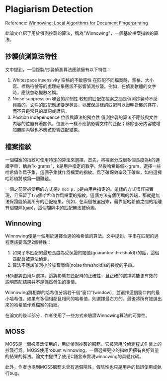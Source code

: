 # Plagiarism Detection

Reference: [Winnowing: Local Algorithms for Document Fingerprinting](https://theory.stanford.edu/~aiken/publications/papers/sigmod03.pdf)

此論文介紹了用於偵測抄襲的算法，稱為"Winnowing"，一個基於檔案指紋的算法。

## 抄襲偵測算法特性

文中提到，一個複製/抄襲偵測算法應該擁有以下特性：

1. Whitespace insensivity 空格的不敏感性
  在匹配不同檔案時，空格、大小寫、標點符號等的處理結果應該不影響偵測抄襲。例如，在偵測軟體的文字時，應該忽略變數名稱。
2. Noise suppression 噪音的抑制性
  較短的匹配在檔案之間是偵測抄襲時不感興趣的。文件的匹配應該要足夠長，以確保這樣的匹配可以證明抄襲的存在，而不只是常見的單詞或諺語。
3. Position independence 位置與算法的獨立性
  偵測抄襲的算法不應該與文件内容的位置有著關係。位置不一樣不應該影響文件的匹配；移除部分内容或增加無關内容也不應該影響匹配結果。

## 檔案指紋

一個檔案的指紋可使用特定的算法來選擇。首先，將檔案分成很多個長度為k的連續字串，稱為"k-grams"，k是用戶指定的數字。然後哈希每個k-gram，選擇一些哈希值作爲子集，這個子集就作爲檔案的指紋。爲了確保效率及正確率，如何選擇哈希值將成爲一個難題。

一個之前常被使用的方式是`0 mod p`，`p`是由用戶指定的。這樣的方式很容易實現，且保留了`1/p`個哈希值作爲檔案的指紋。這個方法有個明顯的弊端，那就是無法保證能偵測所有的匹配結果。例如，在兩個被選出來，最靠近哈希值之間的距離有個間隔(gap)，這個間隔中的匹配無法被偵測。

## Winnowing

Winnowing便是一個用於選擇合適的哈希值的算法。文中提到，字串在匹配的過程應該要滿足2個特性：

1. 如果子串匹配的最短長度為受保證的閾值(guarantee threshold)`t`的話，這個匹配會被算法偵測。
2. 算法不應該偵測小於噪音閾值(noise threshold)`k`的長度的子串。

`t`和`k`都將由用戶選擇。這將影響在匹配時的正確性，且正確的選擇將能更有效的説明匹配結果并不是偶然發生的事情。

Winnowing將相鄰的哈希值分爲若干個“窗口”(window)，並選擇這個窗口内的最小哈希值。如果有多個相鄰且相同的哈希值，則選擇最右方的。最後將所有被選出來的哈希值作爲檔案的指紋。

在論文的後半部分，作者使用了一些方式來驗證Winnowing算法的可靠性。

## MOSS

MOSS是一個被廣泛使用的，用於偵測抄襲的服務，它被常用於偵測程式作業上的抄襲行爲。MOSS使用robust winnowing，一個選擇更少的指紋但擁有良好質量的結果的算法。論文中提供了使用C語言來實現winnowing的具體代碼。

此外，作者也提到MOSS服務未曾有過假陽性，假陰性也只是用戶的錯誤使用或執行bug。
